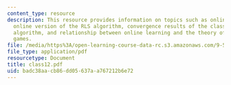 ```yaml
---
content_type: resource
description: This resource provides information on topics such as online learning,
  online version of the RLS algorithm, convergence results of the classical perceptron
  algorithm, and relationship between online learning and the theory of learning in
  games.
file: /media/https%3A/open-learning-course-data-rc.s3.amazonaws.com/9-520-statistical-learning-theory-and-applications-spring-2006/badc38aacb86dd05637aa767212b6e72_class12.pdf
file_type: application/pdf
resourcetype: Document
title: class12.pdf
uid: badc38aa-cb86-dd05-637a-a767212b6e72
---
```

